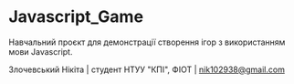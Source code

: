 # Javascript_Game

Навчальний проєкт для демонстрації створення ігор з використанням мови Javascript.

Злочевський Нікіта  |  студент НТУУ "КПІ", ФІОТ  |  nik102938@gmail.com
